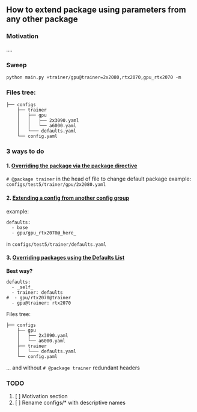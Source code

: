 ## How to extend package using parameters from any other package

### Motivation
.... 


### Sweep
`python main.py +trainer/gpu@trainer=2x2080,rtx2070,gpu_rtx2070 -m`


### Files tree:
```
├── configs
    ├── trainer
    │   ├── gpu
    │   │   ├── 2x3090.yaml
    │   │   └── a6000.yaml
    │   └─── defaults.yaml
    └── config.yaml
```


### 3 ways to do 

#### 1. [Overriding the package via the package directive](https://hydra.cc/docs/advanced/overriding_packages/#overriding-the-package-via-the-package-directive)
`# @package trainer` in the head of file to change default package
example: `configs/test5/trainer/gpu/2x2080.yaml`


#### 2.  [Extending a config from another config group](https://hydra.cc/docs/patterns/extending_configs/)
example:
```
defaults:
  - base
  - gpu/gpu_rtx2070@_here_
```
in `configs/test5/trainer/defaults.yaml`


#### 3. [Overriding packages using the Defaults List](https://hydra.cc/docs/advanced/overriding_packages/#overriding-packages-using-the-defaults-list)
**Best way?**
```
defaults:
  - _self_
  - trainer: defaults
#  - gpu/rtx2070@trainer
  - gpu@trainer: rtx2070
```

Files tree:
```
├── configs
    ├── gpu
    │   ├── 2x3090.yaml
    │   └── a6000.yaml
    ├── trainer
    │   └─── defaults.yaml
    └── config.yaml
```

... and without `# @package trainer` redundant headers


### TODO
1. [ ] Motivation section
2. [ ] Rename configs/* with descriptive names

